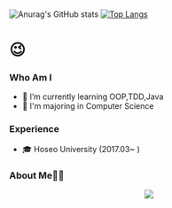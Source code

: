 ### 

<!--
**** is a ✨ _special_ ✨ repository because its `README.md` (this file) appears on your GitHub profile.

Here are some ideas to get you started:



-->



![Anurag's GitHub stats](https://github-readme-stats.vercel.app/api?username=Seung-hwan285&show_icons=true)
[![Top Langs](https://github-readme-stats.vercel.app/api/top-langs/?username=Seung-hwan285&layout=compact)](https://github.com/anuraghazra/github-readme-stats)

#  😉
### Who Am I
- 🌱 I’m currently learning OOP,TDD,Java
- 🥇 I'm majoring in Computer Science

### Experience
- 🎓 Hoseo University (2017.03~ )

### About Me👩‍💻

<div align='center'>
  <a href="https://velog.io/@ghks285"><img src="https://velog.io/@ghks285-1DBF73?style=flat-square&logo=Vimeo&logoColor=white"/></a>
</div>
